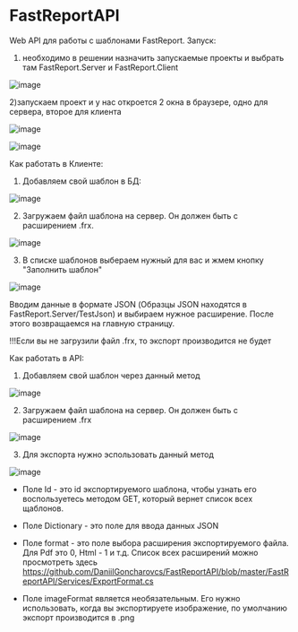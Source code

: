 # FastReportAPI
Web API для работы с шаблонами FastReport.
Запуск:

1) необходимо в решении назначить запускаемые проекты и выбрать там FastReport.Server и FastReport.Client

![image](https://user-images.githubusercontent.com/94749778/171412816-65c86eb5-4e60-4493-91d0-dd83062947d8.png)

2)запускаем проект и у нас откроется 2 окна в браузере, одно для сервера, второе для клиента

![image](https://user-images.githubusercontent.com/94749778/171413008-55c837aa-0c37-45c1-98db-c0320f7a566d.png)

![image](https://user-images.githubusercontent.com/94749778/171413116-5b728c43-63cb-43a1-aba5-4c9cf15f7e38.png)

Как работать в Клиенте:

1) Добавляем свой шаблон в БД:

![image](https://user-images.githubusercontent.com/94749778/171413513-2da6472b-4a75-473c-aa3c-b4365b3ddb97.png)



2) Загружаем файл шаблона на сервер. Он должен быть с расширением .frx. 

![image](https://user-images.githubusercontent.com/94749778/171413938-d77d3bca-f862-43ba-b600-b67fd41a9c55.png)

3) В списке шаблонов выбераем нужный для вас и жмем кнопку "Заполнить шаблон"

![image](https://user-images.githubusercontent.com/94749778/171414192-2679802a-2511-41b7-9d17-ab1e01fea642.png)

Вводим данные в формате JSON (Образцы JSON находятся в FastReport.Server/TestJson) и выбираем нужное расширение. После этого возвращаемся на главную страницу.

!!!Если вы не загрузили файл .frx, то экспорт производится не будет

Как работать в API:

1) Добавляем свой шаблон через данный метод

![image](https://user-images.githubusercontent.com/94749778/171413685-b16d2389-74bb-418b-8888-10f2f5c5fa8b.png)

2) Загружаем файл шаблона на сервер. Он должен быть с расширением .frx
 
![image](https://user-images.githubusercontent.com/94749778/171415077-dc07f131-b441-4ae1-b9f5-4f9f8e6fb9b7.png)

3) Для экспорта нужно эспользовать данный метод

![image](https://user-images.githubusercontent.com/94749778/171415316-bb20e845-3dc0-4064-b700-fedeca64e402.png)

- Поле Id - это id экспортируемого шаблона, чтобы узнать его воспользуетесь методом GET, который вернет список всех щаблонов.
- Поле Dictionary - это поле для ввода данных JSON
- Поле format - это поле выбора расширения экспортируемого файла. Для Pdf это 0, Html - 1 и т.д. Список всех расширений можно просмотреть здесь
https://github.com/DaniilGoncharovcs/FastReportAPI/blob/master/FastReportAPI/Services/ExportFormat.cs

- Поле imageFormat является необязательным. Его нужно использовать, когда вы экспортируете изображение, по умолчанию экспорт производится в .png
